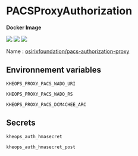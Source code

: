 # PACSProxyAuthorization

**Docker Image**

[![](https://images.microbadger.com/badges/version/osirixfoundation/pacs-authorization-proxy.svg)](https://microbadger.com/images/osirixfoundation/pacs-authorization-proxy "Get your own version badge on microbadger.com")
[![](https://images.microbadger.com/badges/image/osirixfoundation/pacs-authorization-proxy.svg)](https://microbadger.com/images/osirixfoundation/pacs-authorization-proxy "Get your own image badge on microbadger.com")
[![](https://images.microbadger.com/badges/commit/osirixfoundation/pacs-authorization-proxy.svg)](https://microbadger.com/images/osirixfoundation/pacs-authorization-proxy "Get your own commit badge on microbadger.com")

Name : [osirixfoundation/pacs-authorization-proxy](https://hub.docker.com/r/osirixfoundation/pacs-authorization-proxy/)

## Environnement variables

`KHEOPS_PROXY_PACS_WADO_URI`

`KHEOPS_PROXY_PACS_WADO_RS`

`KHEOPS_PROXY_PACS_DCM4CHEE_ARC`

## Secrets

`kheops_auth_hmasecret`

`kheops_auth_hmasecret_post`
